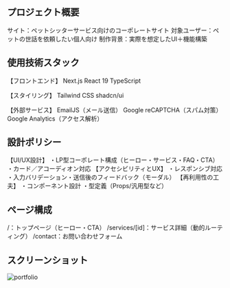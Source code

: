 ## プロジェクト概要
サイト：ペットシッターサービス向けのコーポレートサイト
対象ユーザー：ペットの世話を依頼したい個人向け
制作背景：実際を想定したUI＋機能構築


## 使用技術スタック
【フロントエンド】
Next.js
React 19
TypeScript

【スタイリング】
Tailwind CSS
shadcn/ui

【外部サービス】
EmailJS（メール送信）
Google reCAPTCHA（スパム対策）
Google Analytics（アクセス解析）


## 設計ポリシー
【UI/UX設計】
・LP型コーポレート構成（ヒーロー・サービス・FAQ・CTA）
・カード／アコーディオン対応
【アクセシビリティとUX】
・レスポンシブ対応
・入力バリデーション・送信後のフィードバック（モーダル）
【再利用性の工夫】
・コンポーネント設計
・型定義（Props/汎用型など）


## ページ構成
/：トップページ（ヒーロー・CTA）
/services/[id]：サービス詳細（動的ルーティング）
/contact：お問い合わせフォーム


## スクリーンショット
![portfolio](https://github.com/user-attachments/assets/8d521a22-67f1-473f-a302-0e38312e6e26)


